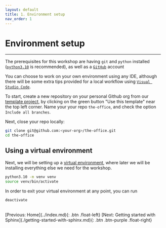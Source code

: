 ```yaml
---
layout: default
title: 1. Environment setup
nav_order: 1
---
```


# Environment setup

---

The prerequisites for this workshop are having `git` and `python` installed
([`python3.10`](https://www.python.org/downloads/) is recommended), as well as a
[`GitHub`](https://github.com/) account

You can choose to work on your own environment using any IDE, although there will be some extra
tips provided for a local workflow using [`Visual Studio Code`](https://code.visualstudio.com/).

To start, create a new repository on your personal Github org from our
[template project](https://github.com/aelsayed95/the-office), by clicking on the green button "Use this template" near the top left corner. Name your your repo `the-office`, and check the option `Include all branches`.

Next, close your repo locally:
```sh
git clone git@github.com:<your-org>/the-office.git
cd the-office
```

## Using a virtual environment

Next, we will be setting up a [virtual environment](https://docs.python.org/3/tutorial/venv.html),
where later we will be installing everything else we need for the workshop.

```sh
python3.10 -m venv venv
source venv/bin/activate
```

In order to exit your virtual environment at any point, you can run

```sh
deactivate
```

<br />
[Previous: Home](../index.md){: .btn .float-left}
[Next: Getting started with Sphinx](./getting-started-with-sphinx.md){: .btn .btn-purple .float-right}
<br />
